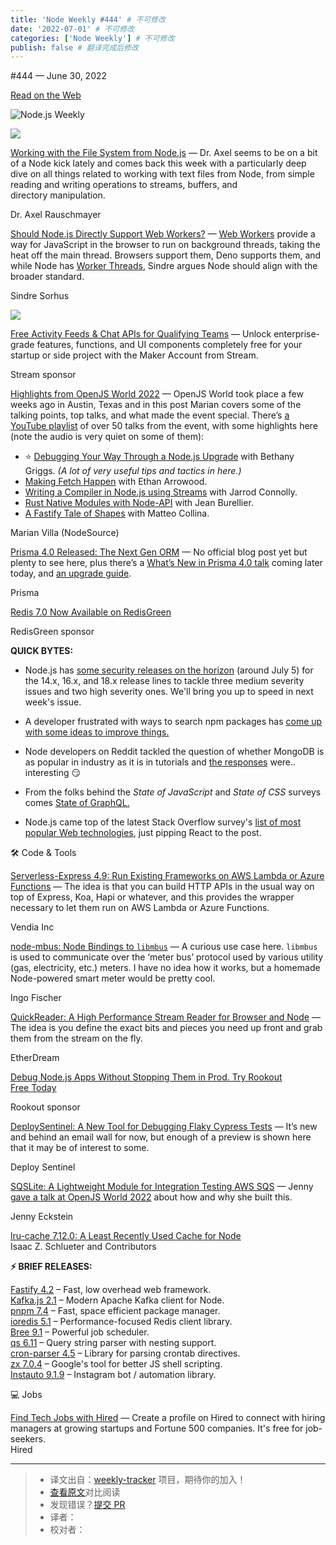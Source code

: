 ```yaml
---
title: 'Node Weekly #444' # 不可修改
date: '2022-07-01' # 不可修改
categories: ['Node Weekly'] # 不可修改
publish: false # 翻译完成后修改
---
```


<!--以上是预览信息，图片一张或限制百字左右，前者优先，全文请使用二级及以下标题-->
<!-- more -->

#​444 — June 30, 2022

[Read on the Web](https://nodeweekly.com/link/125563/web)

![Node.js Weekly](https://res.cloudinary.com/cpress/image/upload/v1653576619/lgfqinzbdqttwmhvljxb.png)

[![](https://res.cloudinary.com/cpress/image/upload/w_1280,e_sharpen:60/xmldsrhfdu0yttlnfcdv.jpg)](https://nodeweekly.com/link/125564/web)

[Working with the File System from Node.js](https://nodeweekly.com/link/125564/web "2ality.com") — Dr. Axel seems to be on a bit of a Node kick lately and comes back this week with a particularly deep dive on all things related to working with text files from Node, from simple reading and writing operations to streams, buffers, and directory manipulation.

Dr. Axel Rauschmayer

[Should Node.js Directly Support Web Workers?](https://nodeweekly.com/link/125565/web "github.com") — [Web Workers](https://nodeweekly.com/link/125566/web) provide a way for JavaScript in the browser to run on background threads, taking the heat off the main thread. Browsers support them, Deno supports them, and while Node has [Worker Threads](https://nodeweekly.com/link/125567/web), Sindre argues Node should align with the broader standard.

Sindre Sorhus

[![](https://copm.s3.amazonaws.com/543347f7.png)](https://nodeweekly.com/link/125568/web)

[Free Activity Feeds & Chat APIs for Qualifying Teams](https://nodeweekly.com/link/125568/web "getstream.io") — Unlock enterprise-grade features, functions, and UI components completely free for your startup or side project with the Maker Account from Stream.

Stream sponsor

[Highlights from OpenJS World 2022](https://nodeweekly.com/link/125569/web "nodesource.com") — OpenJS World took place a few weeks ago in Austin, Texas and in this post Marian covers some of the talking points, top talks, and what made the event special. There’s [a YouTube playlist](https://nodeweekly.com/link/125570/web) of over 50 talks from the event, with some highlights here (note the audio is very quiet on some of them):

*   ⭐️ [Debugging Your Way Through a Node.js Upgrade](https://nodeweekly.com/link/125571/web) with Bethany Griggs. _(A lot of very useful tips and tactics in here.)_
*   [Making Fetch Happen](https://nodeweekly.com/link/125572/web) with Ethan Arrowood.
*   [Writing a Compiler in Node.js using Streams](https://nodeweekly.com/link/125573/web) with Jarrod Connolly.
*   [Rust Native Modules with Node-API](https://nodeweekly.com/link/125574/web) with Jean Burellier.
*   [A Fastify Tale of Shapes](https://nodeweekly.com/link/125575/web) with Matteo Collina.

Marian Villa (NodeSource)

[Prisma 4.0 Released: The Next Gen ORM](https://nodeweekly.com/link/125601/web "github.com") — No official blog post yet but plenty to see here, plus there’s a [What’s New in Prisma 4.0 talk](https://nodeweekly.com/link/125602/web) coming later today, and [an upgrade guide](https://nodeweekly.com/link/125603/web).

Prisma

[Redis 7.0 Now Available on RedisGreen](https://nodeweekly.com/link/125581/web "changelog.redisgreen.com")

RedisGreen sponsor

**QUICK BYTES:**

*   Node.js has [some security releases on the horizon](https://nodeweekly.com/link/125576/web) (around July 5) for the 14.x, 16.x, and 18.x release lines to tackle three medium severity issues and two high severity ones. We'll bring you up to speed in next week's issue.
    
*   A developer frustrated with ways to search npm packages has [come up with some ideas to improve things.](https://nodeweekly.com/link/125577/web)
    
*   Node developers on Reddit tackled the question of whether MongoDB is as popular in industry as it is in tutorials and [the responses](https://nodeweekly.com/link/125578/web) were.. interesting 😏
    
*   From the folks behind the _State of JavaScript_ and _State of CSS_ surveys comes [State of GraphQL.](https://nodeweekly.com/link/125579/web)
    
*   Node.js came top of the latest Stack Overflow survey's [list of most popular Web technologies](https://nodeweekly.com/link/125580/web), just pipping React to the post.
    

🛠 Code & Tools

[Serverless-Express 4.9: Run Existing Frameworks on AWS Lambda or Azure Functions](https://nodeweekly.com/link/125583/web "github.com") — The idea is that you can build HTTP APIs in the usual way on top of Express, Koa, Hapi or whatever, and this provides the wrapper necessary to let them run on AWS Lambda or Azure Functions.

Vendia Inc

[node-mbus: Node Bindings to `libmbus`](https://nodeweekly.com/link/125584/web "github.com") — A curious use case here. `libmbus` is used to communicate over the ‘meter bus’ protocol used by various utility (gas, electricity, etc.) meters. I have no idea how it works, but a homemade Node-powered smart meter would be pretty cool.

Ingo Fischer

[QuickReader: A High Performance Stream Reader for Browser and Node](https://nodeweekly.com/link/125586/web "github.com") — The idea is you define the exact bits and pieces you need up front and grab them from the stream on the fly.

EtherDream

[Debug Node.js Apps Without Stopping Them in Prod. Try Rookout Free Today](https://nodeweekly.com/link/125585/web "www.rookout.com")

Rookout sponsor

[DeploySentinel: A New Tool for Debugging Flaky Cypress Tests](https://nodeweekly.com/link/125587/web "www.deploysentinel.com") — It’s new and behind an email wall for now, but enough of a preview is shown here that it may be of interest to some.

Deploy Sentinel

[SQSLite: A Lightweight Module for Integration Testing AWS SQS](https://nodeweekly.com/link/125588/web "github.com") — Jenny [gave a talk at OpenJS World 2022](https://nodeweekly.com/link/125589/web) about how and why she built this.

Jenny Eckstein

[lru-cache 7.12.0: A Least Recently Used Cache for Node](https://nodeweekly.com/link/125590/web)  
Isaac Z. Schlueter and Contributors

**⚡️ BRIEF RELEASES:**

[Fastify 4.2](https://nodeweekly.com/link/125591/web) – Fast, low overhead web framework.  
[Kafka.js 2.1](https://nodeweekly.com/link/125592/web) – Modern Apache Kafka client for Node.  
[pnpm 7.4](https://nodeweekly.com/link/125593/web) – Fast, space efficient package manager.  
[ioredis 5.1](https://nodeweekly.com/link/125594/web) – Performance-focused Redis client library.  
[Bree 9.1](https://nodeweekly.com/link/125595/web) – Powerful job scheduler.  
[qs 6.11](https://nodeweekly.com/link/125596/web) – Query string parser with nesting support.  
[cron-parser 4.5](https://nodeweekly.com/link/125597/web) – Library for parsing crontab directives.  
[zx 7.0.4](https://nodeweekly.com/link/125598/web) – Google's tool for better JS shell scripting.  
[Instauto 9.1.9](https://nodeweekly.com/link/125599/web) – Instagram bot / automation library.

💻 Jobs

[Find Tech Jobs with Hired](https://nodeweekly.com/link/125600/web) — Create a profile on Hired to connect with hiring managers at growing startups and Fortune 500 companies. It's free for job-seekers.  
Hired

---
> * 译文出自：[weekly-tracker](https://github.com/FEDarling/weekly-tracker) 项目，期待你的加入！
> * [查看原文](https://nodeweekly.com/issues/444)对比阅读
> * 发现错误？[提交 PR](https://github.com/FEDarling/weekly-tracker/blob/main/weeklys/node_weekly/444)
> * 译者：
> * 校对者：

